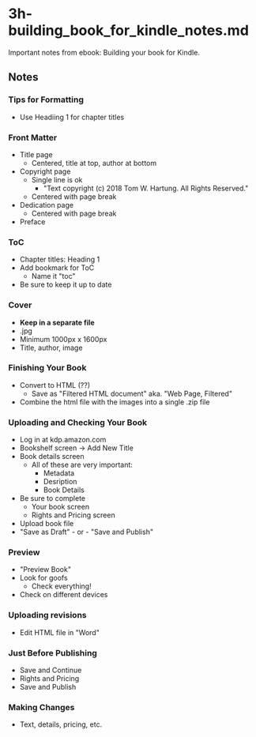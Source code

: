 
# 3h-building_book_for_kindle_notes.md

Important notes from ebook: Building your book for Kindle.

## Notes

### Tips for Formatting

- Use Headiing 1 for chapter titles

### Front Matter

- Title page
  - Centered, title at top, author at bottom
- Copyright page
  - Single line is ok
    - "Text copyright (c) 2018 Tom W. Hartung.  All Rights Reserved."
  - Centered with page break
- Dedication page
  - Centered with page break
- Preface

### ToC

- Chapter titles: Heading 1
- Add bookmark for ToC
  - Name it "toc"
- Be sure to keep it up to date

### Cover

- **Keep in a separate file**
- .jpg
- Minimum 1000px x 1600px
- Title, author, image

### Finishing Your Book

- Convert to HTML (??)
  - Save as "Filtered HTML document" aka. "Web Page, Filtered"
- Combine the html file with the images into a single .zip file

### Uploading and Checking Your Book

- Log in at kdp.amazon.com
- Bookshelf screen -> Add New Title
- Book details screen
  - All of these are very important:
    - Metadata
    - Desription
    - Book Details
- Be sure to complete
  - Your book screen
  - Rights and Pricing screen
- Upload book file
- "Save as Draft" - or - "Save and Publish"

### Preview

- "Preview Book"
- Look for goofs
  - Check everything!
- Check on different devices

### Uploading revisions

- Edit HTML file in "Word"

### Just Before Publishing

- Save and Continue
- Rights and Pricing
- Save and Publish

### Making Changes

- Text, details, pricing, etc.

